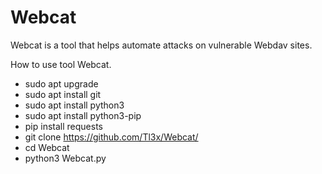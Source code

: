 # Webcat
Webcat is a tool that helps automate attacks on vulnerable Webdav sites.

How to use tool Webcat.
+ sudo apt upgrade
+ sudo apt install git 
+ sudo apt install python3 
+ sudo apt install python3-pip 
+ pip install requests 
+ git clone https://github.com/Tl3x/Webcat/ 
+ cd Webcat 
+ python3 Webcat.py 
